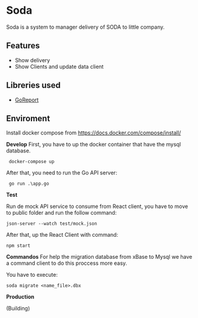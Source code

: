 # Soda
Soda is a system to manager delivery of SODA to little company.

## Features
- Show delivery
- Show Clients and update data client

## Libreries used
- [GoReport](https://github.com/mikeshimura/goreport)


## Enviroment
Install docker compose from https://docs.docker.com/compose/install/

**Develop**
First, you have to up the docker container that have the mysql database.

```
 docker-compose up
 ```

After that, you need to run the Go API server:

```
 go run .\app.go
 ```

**Test**

Run de mock API service to consume from React client, you have to move to public folder and run the follow command:
```
json-server --watch test/mock.json  
```

After that, up the React Client with command:
```
npm start   
```

**Commandos**
For help the migration database from xBase to Mysql we have a command client to do this proccess more easy.

You have to execute:
```
soda migrate <name_file>.dbx
```


**Production**

(Building)
